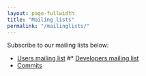 ```yaml
---
layout: page-fullwidth
title: "Mailing lists"
permalink: "/mailinglists/"
---
```


Subscribe to our mailing lists below:

* [Users mailing list](http://groups.google.com/group/jowkl-users)
#* [Developers mailing list](http://groups.google.com/group/dkpro-core-developers)
* [Commits](http://groups.google.com/group/jowkl-commit)
